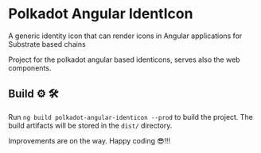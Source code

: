 # Polkadot Angular IdentIcon

A generic identity icon that can render icons in Angular applications for Substrate based chains

Project for the polkadot angular based identicons, serves also the web components.

## Build  ⚙️ 🛠

Run `ng build polkadot-angular-identicon --prod` to build the project. The build artifacts will be stored in the `dist/` directory.



Improvements are on the way.
Happy coding 😎!!!
